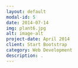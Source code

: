 ```yaml
---
layout: default
modal-id: 5
date: 2014-07-14
img: plant6.jpg
alt: image-alt
project-date: April 2014
client: Start Bootstrap
category: Web Development
description: .
---
```


